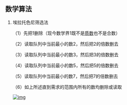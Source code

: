 ## 数学算法

1. 埃拉托色尼筛选法

   （1）先把1删除（现今数学界1既不是[质数](https://baike.baidu.com/item/质数)也不是合数）

   （2）读取队列中当前最小的数2，然后把2的倍数删去

   （3）读取队列中当前最小的数3，然后把3的倍数删去

   （4）读取队列中当前最小的数5，然后把5的倍数删去

   （5）读取队列中当前最小的数7，然后把7的倍数删去

   （6）如上所述直到需求的范围内所有的数均删除或读取

   [![img](https://bkimg.cdn.bcebos.com/pic/bd3eb13533fa828b84ab26eefd1f4134970a5a36?x-bce-process=image/resize,m_lfit,w_220,h_220,limit_1/format,f_auto)](https://baike.baidu.com/pic/埃拉托色尼筛选法/4524938/0/d041a4a1efa4fcb646106457?fr=lemma&ct=single)

   

